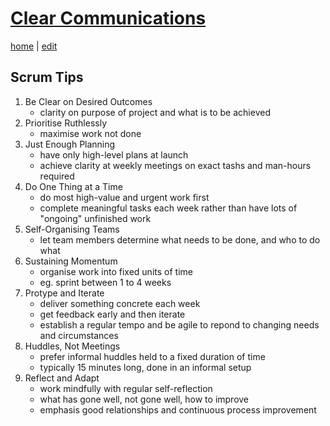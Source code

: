 # [Clear Communications](https://alwinwoo.github.io/pages/comms.html)
[home](https://alwinwoo.github.io/) | [edit](https://github.com/alwinwoo/alwinwoo.github.io/edit/master/pages/comms.md)

## Scrum Tips
1. Be Clear on Desired Outcomes
    - clarity on purpose of project and what is to be achieved
2. Prioritise Ruthlessly
    - maximise work not done
3. Just Enough Planning
    - have only high-level plans at launch
    - achieve clarity at weekly meetings on exact tashs and man-hours required
4. Do One Thing at a Time
    - do most high-value and urgent work first
    - complete meaningful tasks each week rather than have lots of "ongoing" unfinished work
5. Self-Organising Teams
    - let team members determine what needs to be done, and who to do what
6. Sustaining Momentum
    - organise work into fixed units of time
    - eg. sprint between 1 to 4 weeks
7. Protype and Iterate
    - deliver something concrete each week
    - get feedback early and then iterate
    - establish a regular tempo and be agile to repond to changing needs and circumstances
8. Huddles, Not Meetings
    - prefer informal huddles held to a fixed duration of time
    - typically 15 minutes long, done in an informal setup
9. Reflect and Adapt
    - work mindfully with regular self-reflection
    - what has gone well, not gone well, how to improve
    - emphasis good relationships and continuous process improvement

